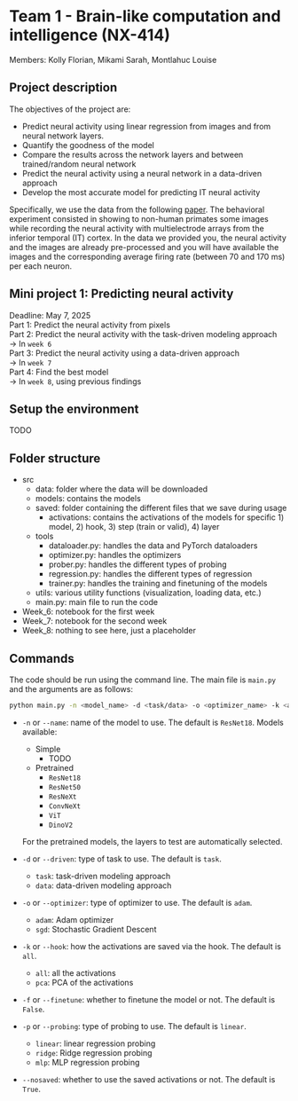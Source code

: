 # Team 1 - Brain-like computation and intelligence (NX-414)
Members: Kolly Florian, Mikami Sarah, Montlahuc Louise
## Project description
The objectives of the project are:
- Predict neural activity using linear regression from images and from neural network layers.
- Quantify the goodness of the model
- Compare the results across the network layers and between trained/random neural network
- Predict the neural activity using a neural network in a data-driven approach
- Develop the most accurate model for predicting IT neural activity

Specifically, we use the data from the following [paper](https://www.jneurosci.org/content/jneuro/35/39/13402.full.pdf). The behavioral experiment consisted in showing to non-human primates some images while recording the neural activity with multielectrode arrays from the inferior temporal (IT) cortex. In the data we provided you, the neural activity and the images are already pre-processed and you will have available the images and the corresponding average firing rate (between 70 and 170 ms) per each neuron.

## Mini project 1: Predicting neural activity

Deadline: May 7, 2025 </br>
Part 1: Predict the neural activity from pixels </br>
Part 2: Predict the neural activity with the task-driven modeling approach </br>
&rarr; In `week 6` </br>
Part 3: Predict the neural activity using a data-driven approach </br>
&rarr; In `week 7` </br>
Part 4: Find the best model </br>
&rarr; In `week 8`, using previous findings </br>

## Setup the environment
TODO

## Folder structure
- src
    - data: folder where the data will be downloaded
    - models: contains the models
    - saved: folder containing the different files that we save during usage
        - activations: contains the activations of the models for specific 1) model, 2) hook, 3) step (train or valid), 4) layer
    - tools
        - dataloader.py: handles the data and PyTorch dataloaders
        - optimizer.py: handles the optimizers
        - prober.py: handles the different types of probing
        - regression.py: handles the different types of regression
        - trainer.py: handles the training and finetuning of the models
    - utils: various utility functions (visualization, loading data, etc.)
    - main.py: main file to run the code
- Week_6: notebook for the first week
- Week_7: notebook for the second week
- Week_8: nothing to see here, just a placeholder

## Commands
The code should be run using the command line. The main file is `main.py` and the arguments are as follows:
```bash
python main.py -n <model_name> -d <task/data> -o <optimizer_name> -k <all/pca> -f <finetune> -p <probing_name>
```

- `-n` or `--name`: name of the model to use. The default is `ResNet18`.
    Models available:
    - Simple
        - TODO
    - Pretrained
        - `ResNet18`
        - `ResNet50`
        - `ResNeXt`
        - `ConvNeXt`
        - `ViT`
        - `DinoV2`
    
    For the pretrained models, the layers to test are automatically selected.
- `-d` or `--driven`: type of task to use. The default is `task`.
    - `task`: task-driven modeling approach
    - `data`: data-driven modeling approach
- `-o` or `--optimizer`: type of optimizer to use. The default is `adam`.
    - `adam`: Adam optimizer
    - `sgd`: Stochastic Gradient Descent
- `-k` or `--hook`: how the activations are saved via the hook. The default is `all`.
    - `all`: all the activations
    - `pca`: PCA of the activations
- `-f` or `--finetune`: whether to finetune the model or not. The default is `False`.
- `-p` or `--probing`: type of probing to use. The default is `linear`.
    - `linear`: linear regression probing
    - `ridge`: Ridge regression probing
    - `mlp`: MLP regression probing
- `--nosaved`: whether to use the saved activations or not. The default is `True`.